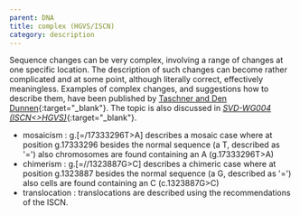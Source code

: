 ```yaml
---
parent: DNA
title: complex (HGVS/ISCN)
category: description
---
```


Sequence changes can be very complex, involving a range of changes at one specific location. The description of such changes can become rather complicated and at some point, although literally correct, effectively meaningless. Examples of complex changes, and suggestions how to describe them, have been published by [Taschner and Den Dunnen](http://onlinelibrary.wiley.com/doi/10.1002/humu.21427/pdf){:target="\_blank"}. The topic is also discussed in [_SVD-WG004 (ISCN<>HGVS)_](http://www.hgvs.org/mutnomen/comments004.html){:target="\_blank"}.

*	mosaicism
	:	g.[=/17333296T>A] describes a mosaic case where at position g.17333296 besides the normal sequence (a T, described as '=') also chromosomes are found containing an A (g.17333296T>A)
*	chimerism
	:	g.[=//1323887G>C] describes a chimeric case where at position g.1323887 besides the normal sequence (a G, described as '=') also cells are found containing an C (c.1323887G>C)
*	translocation
	:	translocations are described using the recommendations of the ISCN.
	
